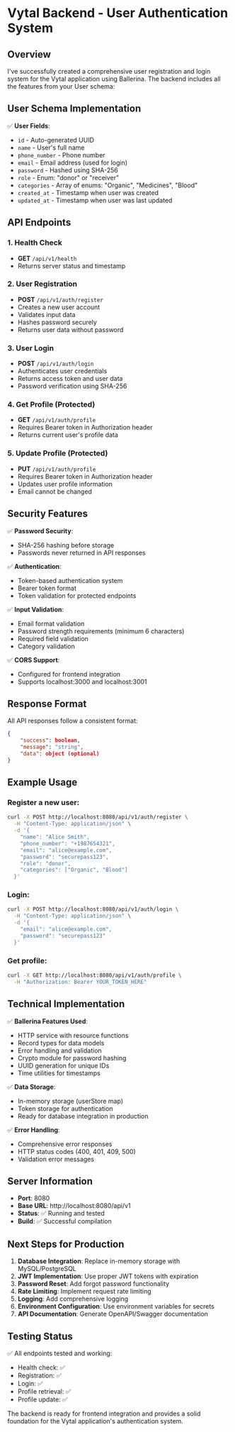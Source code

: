 # Vytal Backend - User Authentication System

## Overview

I've successfully created a comprehensive user registration and login system for the Vytal application using Ballerina. The backend includes all the features from your User schema:

## User Schema Implementation

✅ **User Fields**:
- `id` - Auto-generated UUID
- `name` - User's full name
- `phone_number` - Phone number
- `email` - Email address (used for login)
- `password` - Hashed using SHA-256
- `role` - Enum: "donor" or "receiver"
- `categories` - Array of enums: "Organic", "Medicines", "Blood"
- `created_at` - Timestamp when user was created
- `updated_at` - Timestamp when user was last updated

## API Endpoints

### 1. Health Check
- **GET** `/api/v1/health`
- Returns server status and timestamp

### 2. User Registration
- **POST** `/api/v1/auth/register`
- Creates a new user account
- Validates input data
- Hashes password securely
- Returns user data without password

### 3. User Login
- **POST** `/api/v1/auth/login`
- Authenticates user credentials
- Returns access token and user data
- Password verification using SHA-256

### 4. Get Profile (Protected)
- **GET** `/api/v1/auth/profile`
- Requires Bearer token in Authorization header
- Returns current user's profile data

### 5. Update Profile (Protected)
- **PUT** `/api/v1/auth/profile`
- Requires Bearer token in Authorization header
- Updates user profile information
- Email cannot be changed

## Security Features

✅ **Password Security**:
- SHA-256 hashing before storage
- Passwords never returned in API responses

✅ **Authentication**:
- Token-based authentication system
- Bearer token format
- Token validation for protected endpoints

✅ **Input Validation**:
- Email format validation
- Password strength requirements (minimum 6 characters)
- Required field validation
- Category validation

✅ **CORS Support**:
- Configured for frontend integration
- Supports localhost:3000 and localhost:3001

## Response Format

All API responses follow a consistent format:

```json
{
    "success": boolean,
    "message": "string",
    "data": object (optional)
}
```

## Example Usage

### Register a new user:
```bash
curl -X POST http://localhost:8080/api/v1/auth/register \
  -H "Content-Type: application/json" \
  -d '{
    "name": "Alice Smith",
    "phone_number": "+1987654321",
    "email": "alice@example.com",
    "password": "securepass123",
    "role": "donor",
    "categories": ["Organic", "Blood"]
  }'
```

### Login:
```bash
curl -X POST http://localhost:8080/api/v1/auth/login \
  -H "Content-Type: application/json" \
  -d '{
    "email": "alice@example.com",
    "password": "securepass123"
  }'
```

### Get profile:
```bash
curl -X GET http://localhost:8080/api/v1/auth/profile \
  -H "Authorization: Bearer YOUR_TOKEN_HERE"
```

## Technical Implementation

✅ **Ballerina Features Used**:
- HTTP service with resource functions
- Record types for data models
- Error handling and validation
- Crypto module for password hashing
- UUID generation for unique IDs
- Time utilities for timestamps

✅ **Data Storage**:
- In-memory storage (userStore map)
- Token storage for authentication
- Ready for database integration in production

✅ **Error Handling**:
- Comprehensive error responses
- HTTP status codes (400, 401, 409, 500)
- Validation error messages

## Server Information

- **Port**: 8080
- **Base URL**: http://localhost:8080/api/v1
- **Status**: ✅ Running and tested
- **Build**: ✅ Successful compilation

## Next Steps for Production

1. **Database Integration**: Replace in-memory storage with MySQL/PostgreSQL
2. **JWT Implementation**: Use proper JWT tokens with expiration
3. **Password Reset**: Add forgot password functionality
4. **Rate Limiting**: Implement request rate limiting
5. **Logging**: Add comprehensive logging
6. **Environment Configuration**: Use environment variables for secrets
7. **API Documentation**: Generate OpenAPI/Swagger documentation

## Testing Status

✅ All endpoints tested and working:
- Health check: ✅
- Registration: ✅
- Login: ✅
- Profile retrieval: ✅
- Profile update: ✅

The backend is ready for frontend integration and provides a solid foundation for the Vytal application's authentication system.
